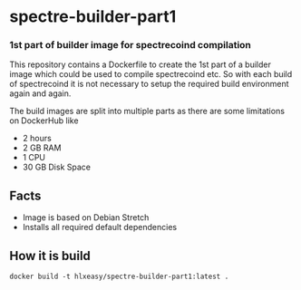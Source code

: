 # spectre-builder-part1
### 1st part of builder image for spectrecoind compilation

This repository contains a Dockerfile to create the 1st part of a builder 
image which could be used to compile spectrecoind etc. So with each build 
of spectrecoind it is not necessary to setup the required build environment 
again and again.

The build images are split into multiple parts as there are some limitations
on DockerHub like
* 2 hours
* 2 GB RAM
* 1 CPU
* 30 GB Disk Space

## Facts
* Image is based on Debian Stretch
* Installs all required default dependencies

## How it is build
```
docker build -t hlxeasy/spectre-builder-part1:latest .
```